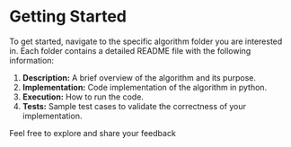 # Getting Started

To get started, navigate to the specific algorithm folder you are interested in. Each folder contains a detailed README file with the following information:

1. **Description:** A brief overview of the algorithm and its purpose.
2. **Implementation:** Code implementation of the algorithm in python.
3. **Execution:** How to run the code.
4. **Tests:** Sample test cases to validate the correctness of your implementation.

Feel free to explore and share your feedback
